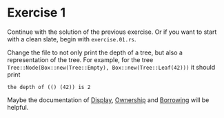 # Exercise 1
Continue with the solution of the previous exercise. Or if you want to start
with a clean slate, begin with `exercise.01.rs`.

Change the file to not only print the depth of a tree, but also a representation
of the tree. For example, for the tree `Tree::Node(Box::new(Tree::Empty),
Box::new(Tree::Leaf(42)))` it should print

```plain
the depth of (() (42)) is 2
```

Maybe the documentation of [Display][display], [Ownership][ownership] and
[Borrowing][borrowing] will be helpful.

[display]: https://doc.rust-lang.org/std/fmt/trait.Display.html
[ownership]: https://doc.rust-lang.org/book/ownership.html
[borrowing]: https://doc.rust-lang.org/book/references-and-borrowing.html 
